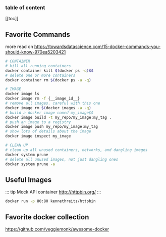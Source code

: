 <div align="center">
    <span class="iconify" data-icon="cib:docker" data-inline="false" width="100"></span>
</div>

<h3>table of content</h3>

[[toc]]


## Favorite Commands

more read on <https://towardsdatascience.com/15-docker-commands-you-should-know-970ea5203421>

```bash
# CONTAINER
# kill all running containers
docker container kill $(docker ps -q)$$
# delete one or more containers
docker container rm $(docker ps -a -q)

# IMAGE
docker image ls
docker image rm -f {__image_id__}
# remove all images. careful with this one 
docker image rm $(docker images -a -q)
# build a docker image named my_image$$
docker image build -t my_repo/my_image:my_tag .
# push an image to a registry
docker image push my_repo/my_image:my_tag
# show lots of details about the image
docker image inspect my_image

# CLEAN UP
# clean up all unused containers, networks, and dangling images
docker system prune
# delete all unused images, not just dangling ones
docker system prune -a
```

## Useful Images

::: tip Mock API container
<http://httpbin.org/>
:::

```bash
docker run -p 80:80 kennethreitz/httpbin
```

## Favorite docker collection
<https://github.com/veggiemonk/awesome-docker>

